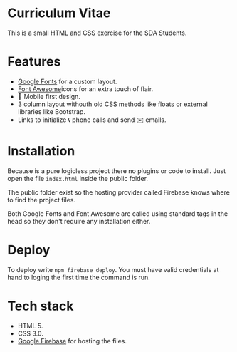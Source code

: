 # Curriculum Vitae

This is a small HTML and CSS exercise for the SDA Students.

# Features

- [Google Fonts](https://fonts.google.com) for a custom layout.
- [Font Awesome](https://fontawesome.com)icons for an extra touch of flair.
- 📱 Mobile first design.
- 3 column layout withouth old CSS methods like floats or external libraries like Bootstrap.
- Links to initialize 📞 phone calls and send ✉️ emails.

# Installation

Because is a pure logicless project there no plugins or code to install. Just open the file `index.html` inside the public folder.

The public folder exist so the hosting provider called Firebase knows where to find the project files.

Both Google Fonts and Font Awesome are called using standard tags in the head so they don't require any installation either.

# Deploy

To deploy write `npm firebase deploy`. You must have valid credentials at hand to loging the first time the command is run.

# Tech stack

- HTML 5.
- CSS 3.0.
- [Google Firebase](https://firebase.google.com) for hosting the files.
